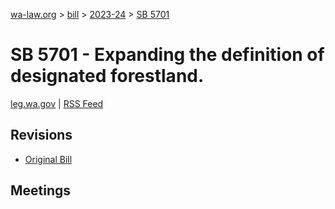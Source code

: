 [wa-law.org](/) > [bill](/bill/) > [2023-24](/bill/2023-24/) > [SB 5701](/bill/2023-24/sb/5701/)

# SB 5701 - Expanding the definition of designated forestland.
[leg.wa.gov](https://app.leg.wa.gov/billsummary?BillNumber=5701&Year=2023&Initiative=false) | [RSS Feed](./rss.xml)

## Revisions
* [Original Bill](1/)

## Meetings